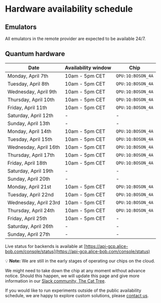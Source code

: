 # Hardware availability schedule

## Emulators

All emulators in the remote provider are expected to be available 24/7.

## Quantum hardware

| Date | Availability window | Chip |
| --- | --- | --- |
| Monday, April 7th | 10am - 5pm CET | `QPU:1Q:BOSON_4A` |
| Tuesday, April 8th | 10am - 5pm CET | `QPU:1Q:BOSON_4A` |
| Wednesday, April 9th | 10am - 5pm CET | `QPU:1Q:BOSON_4A` |
| Thursday, April 10th | 10am - 5pm CET | `QPU:1Q:BOSON_4A` |
| Friday, April 11th | 10am - 5pm CET | `QPU:1Q:BOSON_4A` |
| Saturday, April 12th | - | - |
| Sunday, April 13th | - | - |
| Monday, April 14th | 10am - 5pm CET | `QPU:1Q:BOSON_4A` |
| Tuesday, April 15th | 10am - 5pm CET | `QPU:1Q:BOSON_4A` |
| Wednesday, April 16th | 10am - 5pm CET | `QPU:1Q:BOSON_4A` |
| Thursday, April 17th | 10am - 5pm CET | `QPU:1Q:BOSON_4A` |
| Friday, April 18th | 10am - 5pm CET | `QPU:1Q:BOSON_4A` |
| Saturday, April 19th | - | - |
| Sunday, April 20th | - | - |
| Monday, April 21st | 10am - 5pm CET | `QPU:1Q:BOSON_4A` |
| Tuesday, April 22nd | 10am - 5pm CET | `QPU:1Q:BOSON_4A` |
| Wednesday, April 23rd | 10am - 5pm CET | `QPU:1Q:BOSON_4A` |
| Thursday, April 24th | 10am - 5pm CET | `QPU:1Q:BOSON_4A` |
| Friday, April 25th | 10am - 5pm CET | - |
| Saturday, April 26th | - | - |
| Sunday, April 27th | - | - |


Live status for backends is available at [https://api-gcp.alice-bob.com/console/status](https://api-gcp.alice-bob.com/console/status)

💡 **Note:** We are still in the early stages of operating our chips on the cloud.

We might need to take down the chip at any moment without advance notice. Should this happen, we will update this page and give more information in our [Slack community, The Cat Tree](https://join.slack.com/t/the-cat-tree/shared_invite/zt-2cg0a3rno-PP~AaUztS3dtiRyzsawlnQ).

If you would like to run experiments outside of the public availability schedule, we are happy to explore custom solutions, please [contact us](../contact_us.md).
